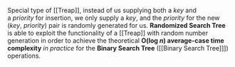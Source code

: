 Special type of [[Treap]], instead of us supplying both a _key_ and a _priority_ for insertion, we only supply a _key_, and the _priority_ for the new (_key_, _priority_) pair is randomly generated for us.
**Randomized Search Tree** is able to exploit the functionality of a [[Treap]] with random number generation in order to achieve the theoretical 
**O(log _n_) average-case time complexity** _in practice_ for the **Binary Search Tree** ([[Binary Search Tree]]]) operations.
